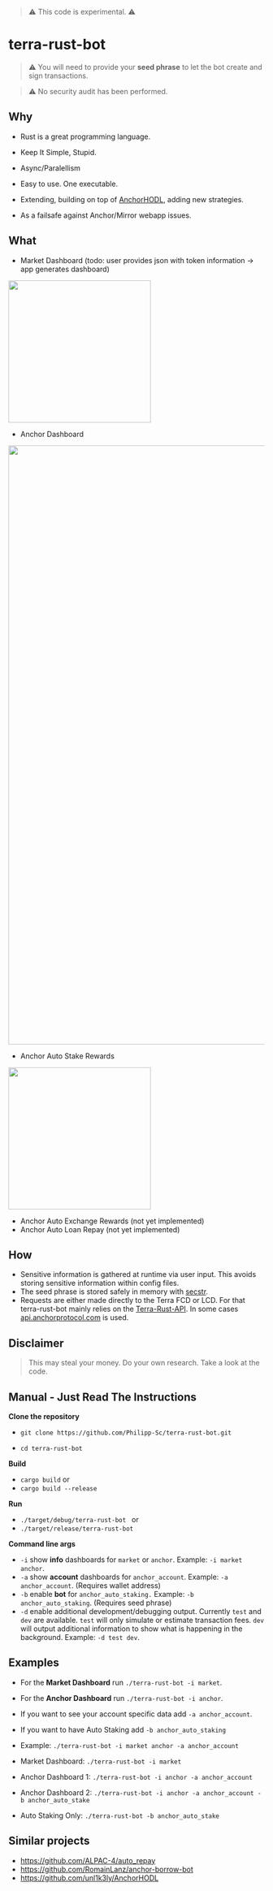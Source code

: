 > :warning: This code is experimental. :warning:

# terra-rust-bot


> :warning: You will need to provide your **seed phrase** to let the bot create and sign transactions.

> :warning: No security audit has been performed.


## Why

* Rust is a great programming language.
* Keep It Simple, Stupid. 
* Async/Paralellism
* Easy to use. One executable.

* Extending, building on top of <a href="https://github.com/unl1k3ly/AnchorHODL">AnchorHODL</a>, adding new strategies.
* As a failsafe against Anchor/Mirror webapp issues.

## What 

* Market Dashboard (todo: user provides json with token information -> app generates dashboard) 

 <img src="https://github.com/Philipp-Sc/terra-rust-bot/blob/development/terra-rust-bot_v0.1_terra.png" width="280">
 
 
* Anchor Dashboard  


 <img src="https://github.com/Philipp-Sc/terra-rust-bot/blob/development/terra-rust-bot_v0.1_anchor.png" width="1180">
  
 
* Anchor Auto Stake Rewards


 <img src="https://github.com/Philipp-Sc/terra-rust-bot/blob/development/terra-rust-bot_v0.1_auto_stake.png" width="280">
  
 
 
* Anchor Auto Exchange Rewards (not yet implemented)
* Anchor Auto Loan Repay (not yet implemented)

## How


* Sensitive information is gathered at runtime via user input. This avoids storing sensitive information within config files.
* The seed phrase is stored safely in memory with <a href="https://github.com/unrelentingtech/secstr">secstr</a>.
* Requests are either made directly to the Terra FCD or LCD. For that terra-rust-bot mainly relies on the [Terra-Rust-API](https://crates.io/crates/terra-rust-api). In some cases <a href="api.anchorprotocol.com/api/v2/distribution-apy">api.anchorprotocol.com</a> is used.

## Disclaimer

> This may steal your money. Do your own research. Take a look at the code.


## Manual - Just Read The Instructions

**Clone the repository**

* `git clone https://github.com/Philipp-Sc/terra-rust-bot.git`

* `cd terra-rust-bot`


**Build**

* `cargo build` or
* `cargo build --release`


**Run**

* `./target/debug/terra-rust-bot ` or
* `./target/release/terra-rust-bot `


**Command line args**

* `-i` show **info** dashboards for `market` or `anchor`. Example: `-i market anchor`. 
* `-a` show **account** dashboards for `anchor_account`.  Example: `-a anchor_account`. (Requires wallet address)
* `-b` enable **bot** for `anchor_auto_staking.`  Example: `-b anchor_auto_staking`. (Requires seed phrase)
* `-d` enable additional development/debugging output. Currently `test` and `dev` are available. `test` will only simulate or estimate transaction fees. `dev` will output additional information to show what is happening in the background.   Example: `-d test dev`.



## Examples

* For the **Market Dashboard** run `./terra-rust-bot -i market`.
* For the **Anchor Dashboard** run `./terra-rust-bot -i anchor`.
* If you want to see your account specific data add  `-a anchor_account`.
* If you want to have Auto Staking add `-b anchor_auto_staking`

* Example: `./terra-rust-bot -i market anchor -a anchor_account`
* Market Dashboard: `./terra-rust-bot -i market`
* Anchor Dashboard 1: `./terra-rust-bot -i anchor -a anchor_account`
* Anchor Dashboard 2: `./terra-rust-bot -i anchor -a anchor_account -b anchor_auto_stake`
* Auto Staking Only: `./terra-rust-bot -b anchor_auto_stake`


## Similar projects
- https://github.com/ALPAC-4/auto_repay
- https://github.com/RomainLanz/anchor-borrow-bot
- https://github.com/unl1k3ly/AnchorHODL
